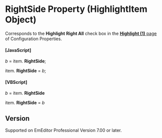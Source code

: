 # RightSide Property (HighlightItem Object)

Corresponds to the **Highlight**
**Right All** check box in the [**Highlight (1)** page](../../dlg/properties/highlight1/index) of Configuration Properties.

#### \[JavaScript\]

_b_ =
item. **RightSide**;

item. **RightSide** = _b_;

#### \[VBScript\]

_b_ =
item. **RightSide**

item. **RightSide** = _b_

## Version

Supported on EmEditor Professional Version 7.00 or later.